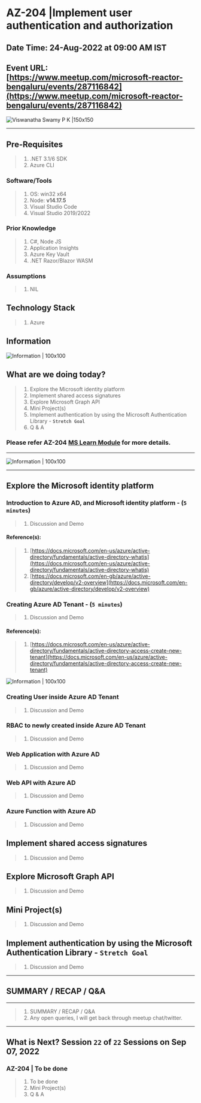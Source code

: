 # AZ-204 |Implement user authentication and authorization

## Date Time: 24-Aug-2022 at 09:00 AM IST

## Event URL: [https://www.meetup.com/microsoft-reactor-bengaluru/events/287116842](https://www.meetup.com/microsoft-reactor-bengaluru/events/287116842)

![Viswanatha Swamy P K |150x150](./Documentation/Images/ViswanathaSwamyPK.PNG)

---

## Pre-Requisites

> 1. .NET 3.1/6 SDK
> 1. Azure CLI

### Software/Tools

> 1. OS: win32 x64
> 1. Node: **v14.17.5**
> 1. Visual Studio Code
> 1. Visual Studio 2019/2022

### Prior Knowledge

> 1. C#, Node JS
> 1. Application Insights
> 1. Azure Key Vault
> 1. .NET Razor/Blazor WASM

### Assumptions

> 1. NIL

## Technology Stack

> 1. Azure

## Information

![Information | 100x100](./Documentation/Images/Information.PNG)

## What are we doing today?

> 1. Explore the Microsoft identity platform
> 1. Implement shared access signatures
> 1. Explore Microsoft Graph API
> 1. Mini Project(s)
> 1. Implement authentication by using the Microsoft Authentication Library - **`Stretch Goal`**
> 1. Q & A

### Please refer AZ-204 [**MS Learn Module**](https://aka.ms/AZ-204-Authentication) for more details.

---

![Information | 100x100](./Documentation/Images/SeatBelt.PNG)

---

## Explore the Microsoft identity platform

### Introduction to Azure AD, and Microsoft identity platform - (`5 minutes`)

> 1. Discussion and Demo

#### Reference(s):

> 1. [https://docs.microsoft.com/en-us/azure/active-directory/fundamentals/active-directory-whatis](https://docs.microsoft.com/en-us/azure/active-directory/fundamentals/active-directory-whatis)
> 1. [https://docs.microsoft.com/en-gb/azure/active-directory/develop/v2-overview](https://docs.microsoft.com/en-gb/azure/active-directory/develop/v2-overview)

### Creating Azure AD Tenant - (`5 minutes`)

> 1. Discussion and Demo

#### Reference(s):

> 1. [https://docs.microsoft.com/en-us/azure/active-directory/fundamentals/active-directory-access-create-new-tenant](https://docs.microsoft.com/en-us/azure/active-directory/fundamentals/active-directory-access-create-new-tenant)

![Information | 100x100](./Documentation/Images/CreateNewTenant.PNG)

### Creating User inside Azure AD Tenant

> 1. Discussion and Demo

### RBAC to newly created inside Azure AD Tenant

> 1. Discussion and Demo

### Web Application with Azure AD

> 1. Discussion and Demo

### Web API with Azure AD

> 1. Discussion and Demo

### Azure Function with Azure AD

> 1. Discussion and Demo

## Implement shared access signatures

> 1. Discussion and Demo

## Explore Microsoft Graph API

> 1. Discussion and Demo

## Mini Project(s)

> 1. Discussion and Demo

## Implement authentication by using the Microsoft Authentication Library - **`Stretch Goal`**

> 1. Discussion and Demo

---

## SUMMARY / RECAP / Q&A

---

> 1. SUMMARY / RECAP / Q&A
> 2. Any open queries, I will get back through meetup chat/twitter.

---

## What is Next? Session `22` of `22` Sessions on Sep 07, 2022

### AZ-204 | To be done

> 1. To be done
> 1. Mini Project(s)
> 1. Q & A
